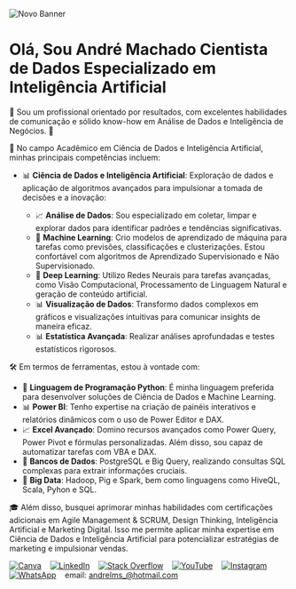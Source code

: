 ![Novo Banner](https://www.canva.com/design/DAGyD4NcMnw/-Ak5W_gg1qfD6Anj6Nj9bA/view)


# Olá, Sou André Machado Cientista de Dados Especializado em Inteligência Artificial

🚀 Sou um profissional orientado por resultados, com excelentes habilidades de comunicação e sólido know-how em Análise de Dados e Inteligência de Negócios. 💬

🔬 No campo Acadêmico em Ciência de Dados e Inteligência Artificial, minhas principais competências incluem:

- 📊 **Ciência de Dados e Inteligência Artificial**: Exploração de dados e aplicação de algoritmos avançados para impulsionar a tomada de decisões e a inovação:

  - 📈 **Análise de Dados**: Sou especializado em coletar, limpar e explorar dados para identificar padrões e tendências significativas.
  - 🤖 **Machine Learning**: Crio modelos de aprendizado de máquina para tarefas como previsões, classificações e clusterizações. Estou confortável com algoritmos de Aprendizado Supervisionado e Não Supervisionado.
  - 🧠 **Deep Learning**: Utilizo Redes Neurais para tarefas avançadas, como Visão Computacional, Processamento de Linguagem Natural e geração de conteúdo artificial.
  - 📊 **Visualização de Dados**: Transformo dados complexos em gráficos e visualizações intuitivas para comunicar insights de maneira eficaz.
  - 📊 **Estatística Avançada**: Realizar análises aprofundadas e testes estatísticos rigorosos.

🛠️ Em termos de ferramentas, estou à vontade com:

- 🐍 **Linguagem de Programação Python**: É minha linguagem preferida para desenvolver soluções de Ciência de Dados e Machine Learning.
- 📊 **Power BI**: Tenho expertise na criação de painéis interativos e relatórios dinâmicos com o uso de Power Editor e DAX.
- 📈 **Excel Avançado**: Domino recursos avançados como Power Query, Power Pivot e fórmulas personalizadas. Além disso, sou capaz de automatizar tarefas com VBA e DAX.
- 📂 **Bancos de Dados**: PostgreSQL e Big Query, realizando consultas SQL complexas para extrair informações cruciais.
- 🚀 **Big Data**: Hadoop, Pig e Spark, bem como linguagens como HiveQL, Scala, Pyhon e SQL.

🎓 Além disso, busquei aprimorar minhas habilidades com certificações adicionais em Agile Management & SCRUM, Design Thinking, Inteligência Artificial e Marketing Digital. Isso me permite aplicar minha expertise em Ciência de Dados e Inteligência Artificial para potencializar estratégias de marketing e impulsionar vendas.

 [![Canva](https://img.shields.io/badge/View%20Portfolio-Canva-blue?style=flat-square&logo=canva)](https://www.canva.com/design/DAFGIgk_xGo/uGTkcQucrBRvUJ0RGvladw/edit?utm_content=DAFGIgk_xGo&utm_campaign=designshare&utm_medium=link2&utm_source=sharebutton) &nbsp; &nbsp;[![LinkedIn](https://img.shields.io/badge/Connect%20on-LinkedIn-blue?style=flat-square&logo=linkedin)](https://www.linkedin.com/in/andr%C3%A9-machado-b7475257) &nbsp; &nbsp;[![Stack Overflow](https://img.shields.io/badge/Visit%20Profile-Stack%20Overflow-orange?style=flat-square&logo=stackoverflow)](https://stackoverflow.com/users/9948374/andr%C3%A9-machado) &nbsp; &nbsp;[![YouTube](https://img.shields.io/badge/Visit%20Channel-YouTube-red?style=flat-square&logo=youtube)](https://www.youtube.com/@andrelms) &nbsp; &nbsp;[![Instagram](https://img.shields.io/badge/Visit%20Profile-Instagram-pink?style=flat-square&logo=instagram)](https://www.instagram.com/andrelms_) &nbsp; &nbsp;[![WhatsApp](https://img.shields.io/badge/Chat%20on-WhatsApp-brightgreen?style=flat-square&logo=whatsapp)](https://api.whatsapp.com/send?phone=5551998837555) &nbsp; &nbsp;email: [andrelms_@hotmail.com](mailto:andrelms_@hotmail.com)
